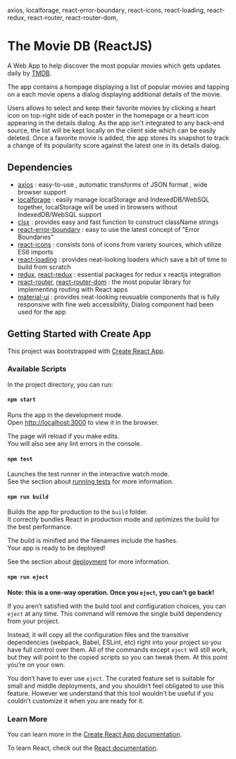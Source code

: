 axios, localforage, react-error-boundary, react-icons, react-loading,
react-redux, react-router, react-router-dom, 

# **The Movie DB (ReactJS)**
A Web App to help discover the most popular movies which gets updates daily by [TMDB](https://www.themoviedb.org/). 

The app contains a hompage displaying a list of popular movies and tapping on a each movie opens a dialog displaying additional details of the movie.

Users allows to select and keep their favorite movies by clicking a heart icon on top-right side of each poster in the homepage or a heart icon appearing in the details dialog. As the app isn't integrated to any back-end source, the list will be kept locally on the client side which can be easily deleted. Once a favorite movie is added, the app stores its snapshot to track a change of its popularity score against the latest one in its details dialog.

## **Dependencies**
- [axios](https://www.npmjs.com/package/axios) : easy-to-use , automatic transforms of JSON format , wide browser support
- [localforage](https://www.npmjs.com/package/localforage) : easily manage localStorage and IndexedDB/WebSQL together, localStorage will be used in browsers without IndexedDB/WebSQL support
- [clsx](https://www.npmjs.com/package/clsx) : provides easy and fast function to construct className strings
- [react-error-boundary](https://www.npmjs.com/package/react-error-boundary) : easy to use the latest concept of "Error Boundaries"
- [react-icons](https://www.npmjs.com/package/react-icons) : consists tons of icons from variety sources, which utilize ES6 imports
- [react-loading](https://www.npmjs.com/package/react-loading) : provides neat-looking loaders which save a bit of time to build from scratch
- [redux](https://www.npmjs.com/package/redux), [react-redux](https://www.npmjs.com/package/react-redux) : essential packages for redux x reactjs integration
- [react-router](https://www.npmjs.com/package/react-router), [react-router-dom](https://www.npmjs.com/package/react-router-dom) : the most popular library for implementing routing with React apps
- [material-ui](https://www.npmjs.com/package/@mui/material) : provides neat-looking reusuable components that is fully responsive with fine web accessibility, Dialog component had been used for the app

## **Getting Started with Create App**

This project was bootstrapped with [Create React App](https://github.com/facebook/create-react-app).

### **Available Scripts**

In the project directory, you can run:

#### `npm start`

Runs the app in the development mode.\
Open [http://localhost:3000](http://localhost:3000) to view it in the browser.

The page will reload if you make edits.\
You will also see any lint errors in the console.

#### `npm test`

Launches the test runner in the interactive watch mode.\
See the section about [running tests](https://facebook.github.io/create-react-app/docs/running-tests) for more information.

#### `npm run build`

Builds the app for production to the `build` folder.\
It correctly bundles React in production mode and optimizes the build for the best performance.

The build is minified and the filenames include the hashes.\
Your app is ready to be deployed!

See the section about [deployment](https://facebook.github.io/create-react-app/docs/deployment) for more information.

#### `npm run eject`

**Note: this is a one-way operation. Once you `eject`, you can’t go back!**

If you aren’t satisfied with the build tool and configuration choices, you can `eject` at any time. This command will remove the single build dependency from your project.

Instead, it will copy all the configuration files and the transitive dependencies (webpack, Babel, ESLint, etc) right into your project so you have full control over them. All of the commands except `eject` will still work, but they will point to the copied scripts so you can tweak them. At this point you’re on your own.

You don’t have to ever use `eject`. The curated feature set is suitable for small and middle deployments, and you shouldn’t feel obligated to use this feature. However we understand that this tool wouldn’t be useful if you couldn’t customize it when you are ready for it.

### **Learn More**

You can learn more in the [Create React App documentation](https://facebook.github.io/create-react-app/docs/getting-started).

To learn React, check out the [React documentation](https://reactjs.org/).
